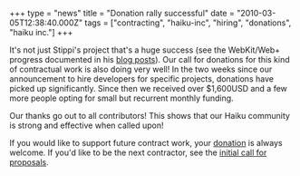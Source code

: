 +++
type = "news"
title = "Donation rally successful"
date = "2010-03-05T12:38:40.000Z"
tags = ["contracting", "haiku-inc", "hiring", "donations", "haiku inc."]
+++

It's not just Stippi's project that's a huge success (see the WebKit/Web+ progress documented in his <a href="/blog/stippi"> blog posts</a>). Our call for donations for this kind of contractual work is also doing very well!
In the two weeks since our announcement to hire developers for specific projects, donations have picked up significantly. Since then we received over $1,600USD and a few more people opting for small but recurrent monthly funding.

Our thanks go out to all contributors! This shows that our Haiku community is strong and effective when called upon!
<!--break-->
If you would like to support future contract work, your <a href="/community/donating_to_haiku">donation</a> is always welcome. If you'd like to be the next contractor, see the <a href="/news/2010-02-21_haiku_inc_hiring_funds_needed">initial call for proposals</a>.